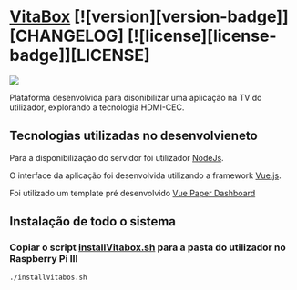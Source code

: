 # [VitaBox](https://github.com/nelsonmpg/VitaBox) [![version][version-badge]][CHANGELOG] [![license][license-badge]][LICENSE]

![](https://github.com/nelsonmpg/VitaBox/blob/master/public/static/img/load2_B.gif)

Plataforma desenvolvida para disonibilizar uma aplicação na TV do utilizador, explorando a tecnologia HDMI-CEC.

## Tecnologias utilizadas no desenvolvieneto

Para a disponibilização do servidor foi utilizador [NodeJs](https://nodejs.org/en/).

O interface da aplicação foi desenvolvida utilizando a framework [Vue.js](https://vuejs.org/).

Foi utilizado um template pré desenvolvido [Vue Paper Dashboard](https://cristijora.github.io/vue-paper-dashboard/)

## Instalação de todo o sistema

### Copiar o script [installVitabox.sh](https://github.com/nelsonmpg/VitaBox/blob/master/Scripts/installVitabox.sh) para a pasta do utilizador no Raspberry Pi III
`./installVitabos.sh`
